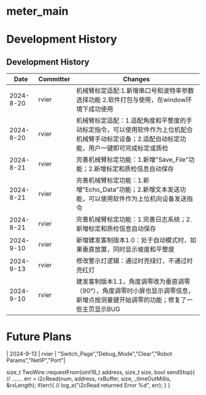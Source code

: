 # meter_main
# Development History
## Development History
| Date       | Committer | Changes                                                                                     |
|------------|-----------|---------------------------------------------------------------------------------------------|
| 2024-8-20 | rvier | 机械臂标定适配:1.新增串口号和波特率参数选择功能 2.软件打包与使用，在window环境下成功使用 |
| 2024-8-20 | rvier | 机械臂标定适配：1.适配角度和平整度的手动标定指令，可以使用软件作为上位机配合机械臂手动标定设备；2.适配自动标定功能，用户一键即可完成标定或质检|
| 2024-8-21 | rvier | 完善机械臂标定功能：1.新增"Save_File"功能；2.新增标定和质检信息自动保存 |
| 2024-8-21 | rvier | 完善机械臂标定功能：1.新增"Echo_Data"功能；2.新增文本发送功能，可以使用软件作为上位机向设备发送指令 |
| 2024-8-21 | rvier | 完善机械臂标定功能：1.完善日志系统；2.新增标定和质检信息自动保存 |
| 2024-9-10 | rvier | 新增建发客制版本1.0：处于自动模式时，如果垂直放置，同时显示坡度和平整度|
| 2024-9-13 | rvier | 修改警示灯逻辑：通过时亮绿灯，不通过时亮红灯 |
| 2024-9-10 | rvier | 建发客制版本1.1，角度调零改为垂直调零（90°），角度调零时小屏也显示调零信息，新增点按测量键开始调零的功能；修复了一些主页显示BUG|
# Future Plans
| 2024-9-13 | rvier | "Switch_Page","Debug_Mode","Clear","Robot Params","NetIP","Port"|


size_t TwoWire::requestFrom(uint16_t address, size_t size, bool sendStop){
// .......
err = i2cRead(num, address, rxBuffer, size, _timeOutMillis, &rxLength);
if(err){
    // log_e("i2cRead returned Error %d", err);
}
}